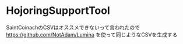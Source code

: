 # HojoringSupportTool

SaintCoinachのCSVはオススメできないって言われたので
https://github.com/NotAdam/Lumina
を使って同じようなCSVを生成する

